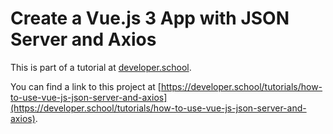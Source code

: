 # Create a Vue.js 3 App with JSON Server and Axios

This is part of a tutorial at [developer.school](https://developer.school/).

You can find a link to this project at [https://developer.school/tutorials/how-to-use-vue-js-json-server-and-axios](https://developer.school/tutorials/how-to-use-vue-js-json-server-and-axios).

